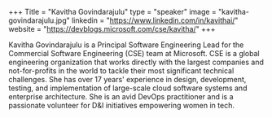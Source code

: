 +++
Title = "Kavitha Govindarajulu"
type = "speaker"
image = "kavitha-govindarajulu.jpg"
linkedin = "https://www.linkedin.com/in/kavithai/"
website = "https://devblogs.microsoft.com/cse/kavitha/"
+++

Kavitha Govindarajulu is a Principal Software Engineering Lead for the Commercial Software Engineering (CSE) team at Microsoft. CSE is a global engineering organization that works directly with the largest companies and not-for-profits in the world to tackle their most significant technical challenges. She has over 17 years' experience in design, development, testing, and implementation of large-scale cloud software systems and enterprise architecture. She is an avid DevOps practitioner and is a passionate volunteer for D&I initiatives empowering women in tech.

